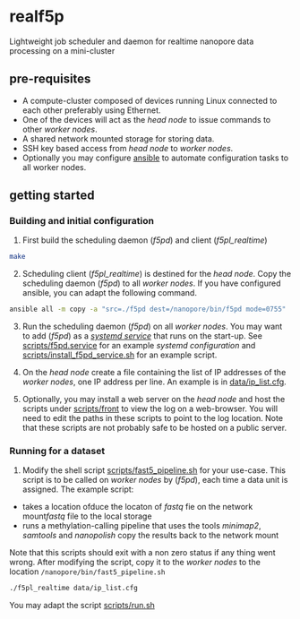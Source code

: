 # realf5p

Lightweight job scheduler and daemon for realtime nanopore data processing on a mini-cluster


## pre-requisites

- A compute-cluster composed of devices running Linux connected to each other preferably using Ethernet.
- One of the devices will act as the *head node* to issue commands to other *worker nodes*.
- A shared network mounted storage for storing data.
- SSH key based access from *head node* to *worker nodes*.
- Optionally you may configure [ansible](https://docs.ansible.com/ansible/latest/index.html) to automate configuration tasks to all worker nodes.

## getting started

### Building and initial configuration

1. First build the scheduling daemon (*f5pd*) and client (*f5pl_realtime*)

```sh
make
```

2. Scheduling client (*f5pl_realtime*) is destined for the *head node*. Copy the scheduling daemon (*f5pd*) to all *worker nodes*. If you have configured ansible, you can adapt the following command.

```sh
ansible all -m copy -a "src=./f5pd dest=/nanopore/bin/f5pd mode=0755"
```

3. Run the scheduling daemon (*f5pd*) on all *worker nodes*. You may want to add (*f5pd*) as a *[systemd service](http://manpages.ubuntu.com/manpages/cosmic/man5/systemd.service.5.html)* that runs on the start-up. See [scripts/f5pd.service](https://github.com/hasindu2008/f5_pipeline/blob/master/scripts/f5pd.service) for an example *systemd configuration* and  [scripts/install_f5pd_service.sh](https://github.com/hasindu2008/f5_pipeline/blob/master/scripts/install_f5pd_service.sh) for an example script.

4. On the *head node* create a file containing the list of IP addresses of the *worker nodes*, one IP address per line. An example is in [data/ip_list.cfg](https://github.com/hasindu2008/f5_pipeline/blob/master/data/ip_list.cfg).

5. Optionally, you may install a web server on the *head node* and host the scripts under [scripts/front](https://github.com/hasindu2008/f5_pipeline/tree/master/scripts/front) to view the log on a web-browser. You will need to edit the paths in these scripts to point to the log location. Note that these scripts are not probably safe to be hosted on a public server.

### Running for a dataset

1. Modify the shell script [scripts/fast5_pipeline.sh](https://github.com/hasindu2008/f5_pipeline/blob/master/scripts/fast5_pipeline.sh) for your use-case. This script is to be called on *worker nodes* by (*f5pd*), each time a data unit is assigned. The example script:
  - takes a location ofduce the locaton of *fastq* fie on the network mount*fastq* file to the local storage
  - runs a methylation-calling pipeline that uses the tools *minimap2*, *samtools* and *nanopolish* copy the results back to the network mount

  Note that this scripts should exit with a non zero status if any thing went wrong. After modifying the script, copy it to the *worker nodes* to the location `/nanopore/bin/fast5_pipeline.sh`
  
```sh
./f5pl_realtime data/ip_list.cfg
```

  You may adapt the script [scripts/run.sh](https://github.com/sashajenner/realf5p/blob/master/run.sh)
